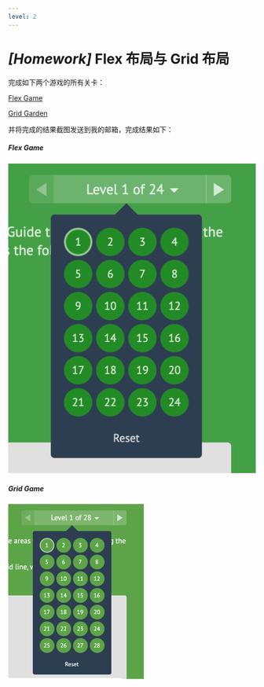 ```yaml
---
level: 2
---
```


# _\[Homework\]_ Flex 布局与 Grid 布局 

完成如下两个游戏的所有关卡：

[Flex Game](https://flexboxfroggy.com/)

[Grid Garden](https://cssgridgarden.com/)

并将完成的结果截图发送到我的邮箱，完成结果如下：

<div class="flex gap-x-4">

<div>

##### Flex Game

<img src="/assets/images/game-flex-result.png" class="h-60" />

</div>

<div>

##### Grid Game

<img src="/assets/images/game-grid-result.png" class="h-60" />

</div>

</div>
